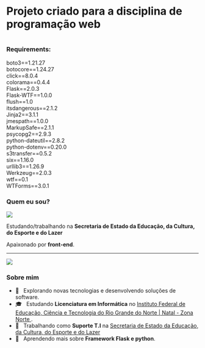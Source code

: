 ### <h1>Projeto criado para a disciplina de programação web<h1>
### Requirements:
boto3==1.21.27<br>
botocore==1.24.27<br>
click==8.0.4<br>
colorama==0.4.4<br>
Flask==2.0.3<br>
Flask-WTF==1.0.0<br>
flush==1.0<br>
itsdangerous==2.1.2<br>
Jinja2==3.1.1<br>
jmespath==1.0.0<br>
MarkupSafe==2.1.1<br>
psycopg2==2.9.3<br>
python-dateutil==2.8.2<br>
python-dotenv==0.20.0<br>
s3transfer==0.5.2<br>
six==1.16.0<br>
urllib3==1.26.9<br>
Werkzeug==2.0.3<br>
wtf==0.1<br>
WTForms==3.0.1<br>



### Quem eu sou?

<img src="https://img.shields.io/static/v1?label=Overview&message=valtemirprocopio&color=f8efd4&style=for-the-badge&logo=GitHub">

<p>

Estudando/trabalhando na **Secretaria de Estado da Educação, da Cultura, do Esporte e do Lazer**<br/>

Apaixonado por **front-end**.


</p>
<hr>


![](https://komarev.com/ghpvc/?username=valtemirprocopio&color=006bed)

<h3> Sobre mim </h3>

- 🤔 &nbsp; Explorando novas tecnologias e desenvolvendo soluções de software.
- 🎓 &nbsp; Estudando **Licenciatura em Informática** no <a href="https://portal.ifrn.edu.br/campus/natalzonanorte">Instituto Federal de Educação, Ciência e Tecnologia do Rio Grande do Norte | Natal - Zona Norte
</a>.
- 💼 &nbsp; Trabalhando como **Suporte T.I** na <a href="http://www.educacao.rn.gov.br/">Secretaria de Estado da Educação, da Cultura, do Esporte e do Lazer</a>
- 🌱 &nbsp; Aprendendo mais sobre **Framework Flask e python**.


